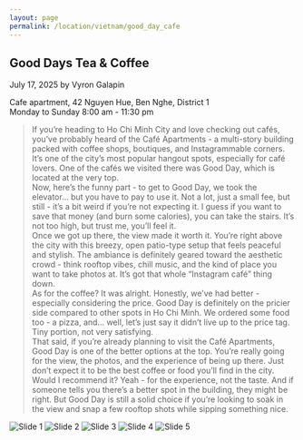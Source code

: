 ```yaml
---
layout: page
permalink: /location/vietnam/good_day_cafe
---
```


<div id="Location" style="display:none;" class="Vietnam"></div>
<div class="container">     
  <article class="blog-post">
    <h2 class="display-5 link-body-emphasis mb-1">Good Days Tea & Coffee</h2>
    <p class="blog-post-meta">
      July 17, 2025 by <!-- <a href="#"> --> Vyron Galapin <!--</a>-->
      <div class="business-info">
        <div class="info-item">
            <i class="fas fa-map-marker-alt"></i>
            <span>Cafe apartment, 42 Nguyen Hue, Ben Nghe, District 1</span>
        </div>
        <div class="info-item">
            <i class="far fa-clock"></i>
            <span>Monday to Sunday 8:00 am - 11:30 pm </span>
        </div>
        <!-- <div class="info-item">
            <i class="fab fa-facebook"></i>
            <a href="" target="_blank">Facebook</a>
        </div>
        <div class="info-item">
            <i class="fab  fa-instagram"></i>
            <a href="" target="_blank">Instagram</a>
        </div> -->
      </div>
    </p>
    <div class="row"> 
      <div class="col-md-9"> 
        <blockquote class="blockquote">
          <p>
            If you’re heading to Ho Chi Minh City and love checking out cafés, you’ve probably heard of the Café Apartments - a multi-story building packed with coffee shops, boutiques, and Instagrammable corners. It’s one of the city’s most popular hangout spots, especially for café lovers. One of the cafés we visited there was Good Day, which is located at the very top.
            <br />
            Now, here’s the funny part - to get to Good Day, we took the elevator… but you have to pay to use it. Not a lot, just a small fee, but still - it’s a bit weird if you’re not expecting it. I guess if you want to save that money (and burn some calories), you can take the stairs. It’s not too high, but trust me, you’ll feel it.
            <br />
            Once we got up there, the view made it worth it. You’re right above the city with this breezy, open patio-type setup that feels peaceful and stylish. The ambiance is definitely geared toward the aesthetic crowd - think rooftop vibes, chill music, and the kind of place you want to take photos at. It’s got that whole “Instagram café” thing down.
            <br />
            As for the coffee? It was alright. Honestly, we’ve had better - especially considering the price. Good Day is definitely on the pricier side compared to other spots in Ho Chi Minh. We ordered some food too - a pizza, and… well, let’s just say it didn’t live up to the price tag. Tiny portion, not very satisfying.
            <br />
            That said, if you’re already planning to visit the Café Apartments, Good Day is one of the 
            better options at the top. You’re really going for the view, the photos, and the experience of being up there. Just don’t expect it to be the best coffee or food you’ll find in the city.
            Would I recommend it? Yeah - for the experience, not the taste. And if someone tells you there’s a better spot in the building, they might be right. But Good Day is still a solid choice if you’re looking to soak in the view and snap a few rooftop shots while sipping something nice.
          </p>
        </blockquote>
      </div>     
      <div class="col-md-3">
        <div class="slideshow-container">
            <div class="slides">
                <img src="{{ site.baseurl }}/assets/images/vietnam/Goodday 1.JPEG" alt="Slide 1">
                <img src="{{ site.baseurl }}/assets/images/vietnam/Goodday 2.JPEG" alt="Slide 2">
                <img src="{{ site.baseurl }}/assets/images/vietnam/Goodday 3.JPEG" alt="Slide 3">
                <img src="{{ site.baseurl }}/assets/images/vietnam/Goodday 4.JPEG" alt="Slide 4">
                <img src="{{ site.baseurl }}/assets/images/vietnam/Goodday 5.JPEG" alt="Slide 5">
            </div>
        </div>
      </div>
    </div>
    <!-- <div>
      <a href="https://maps.app.goo.gl/3AFLywg59a6m7VxH7" target="_blank">
        <div id="map-tile">
            <iframe src="https://www.google.com/maps/embed?pb=!1m18!1m12!1m3!1d31498.381159977675!2d123.28803007635597!3d9.306872929322981!2m3!1f0!2f0!3f0!3m2!1i1024!2i768!4f13.1!3m3!1m2!1s0x33ab6f6b71cb06e9%3A0xbffa3a21edd25020!2sKapeng%20Lokal%20Dgt!5e0!3m2!1sen!2sph!4v1740294951341!5m2!1sen!2sph" width="600" height="450" style="border:0;" allowfullscreen="" loading="lazy" referrerpolicy="no-referrer-when-downgrade"></iframe>
        </div>
        </a>
    </div> -->
  </article>
  <script src="{{ site.baseurl }}/assets/js/slideshow.js">
</div>
